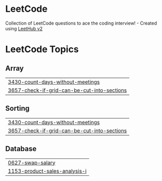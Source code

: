 # LeetCode
Collection of LeetCode questions to ace the coding interview! - Created using [LeetHub v2](https://github.com/arunbhardwaj/LeetHub-2.0)

<!---LeetCode Topics Start-->
# LeetCode Topics
## Array
|  |
| ------- |
| [3430-count-days-without-meetings](https://github.com/AxatSachani/LeetCode/tree/master/3430-count-days-without-meetings) |
| [3657-check-if-grid-can-be-cut-into-sections](https://github.com/AxatSachani/LeetCode/tree/master/3657-check-if-grid-can-be-cut-into-sections) |
## Sorting
|  |
| ------- |
| [3430-count-days-without-meetings](https://github.com/AxatSachani/LeetCode/tree/master/3430-count-days-without-meetings) |
| [3657-check-if-grid-can-be-cut-into-sections](https://github.com/AxatSachani/LeetCode/tree/master/3657-check-if-grid-can-be-cut-into-sections) |
## Database
|  |
| ------- |
| [0627-swap-salary](https://github.com/AxatSachani/LeetCode/tree/master/0627-swap-salary) |
| [1153-product-sales-analysis-i](https://github.com/AxatSachani/LeetCode/tree/master/1153-product-sales-analysis-i) |
<!---LeetCode Topics End-->